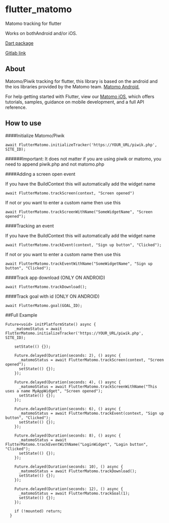 # flutter_matomo

Matomo tracking for flutter

Works on bothAndroid and/or iOS.

[Dart package](https://pub.dev/packages/flutter_matomo)

[Gitlab link](https://gitlab.com/petleo-and-iatros-opensource/flutter_matomo)

## About

Matomo/Piwik tracking for flutter, this library is based on the android and the ios libraries provided by the Matomo team.
[Matomo Android](https://github.com/matomo-org/matomo-sdk-android/),

For help getting started with Flutter, view our 
[Matomo iOS](https://github.com/matomo-org/matomo-sdk-ios), which offers tutorials, 
samples, guidance on mobile development, and a full API reference.

## How to use 

####Initialize Matomo/Piwik

```
await FlutterMatomo.initializeTracker('https://YOUR_URL/piwik.php', SITE_ID);
```

######Important: It does not matter if you are using piwik or matomo, you need to append piwik.php and not matomo.php

 
####Adding a screen open event

If you have the BuildContext this will automatically add the widget name

```
await FlutterMatomo.trackScreen(context, "Screen opened")
``` 

If not or you want to enter a custom name then use this 

```
await FlutterMatomo.trackScreenWithName("SomeWidgetName", "Screen opened");
```


####Tracking an event

If you have the BuildContext this will automatically add the widget name

```
await FlutterMatomo.trackEvent(context, "Sign up button", "Clicked");
``` 

If not or you want to enter a custom name then use this 

```
await FlutterMatomo.trackEventWithName("SomeWidgetName", "Sign up button", "Clicked");
```



####Track app download (ONLY ON ANDROID)

```
await FlutterMatomo.trackDownload();
``` 



####Track goal with id (ONLY ON ANDROID)

```
await FlutterMatomo.goal(GOAL_ID);
```



##Full Example

```$xslt
Future<void> initPlatformState() async {
    _matomoStatus = await FlutterMatomo.initializeTracker('https://YOUR_URL/piwik.php', SITE_ID);

    setState(() {});

    Future.delayed(Duration(seconds: 2), () async {
      _matomoStatus = await FlutterMatomo.trackScreen(context, "Screen opened");
      setState(() {});
    });

    Future.delayed(Duration(seconds: 4), () async {
      _matomoStatus = await FlutterMatomo.trackScreenWithName("This uses a name MyAppWidget", "Screen opened");
      setState(() {});
    });

    Future.delayed(Duration(seconds: 6), () async {
      _matomoStatus = await FlutterMatomo.trackEvent(context, "Sign up button", "Clicked");
      setState(() {});
    });

    Future.delayed(Duration(seconds: 8), () async {
      _matomoStatus = await FlutterMatomo.trackEventWithName("LoginWidget", "Login button", "Clicked");
      setState(() {});
    });

    Future.delayed(Duration(seconds: 10), () async {
      _matomoStatus = await FlutterMatomo.trackDownload();
      setState(() {});
    });

    Future.delayed(Duration(seconds: 12), () async {
      _matomoStatus = await FlutterMatomo.trackGoal(1);
      setState(() {});
    });

    if (!mounted) return;
  }
``` 


